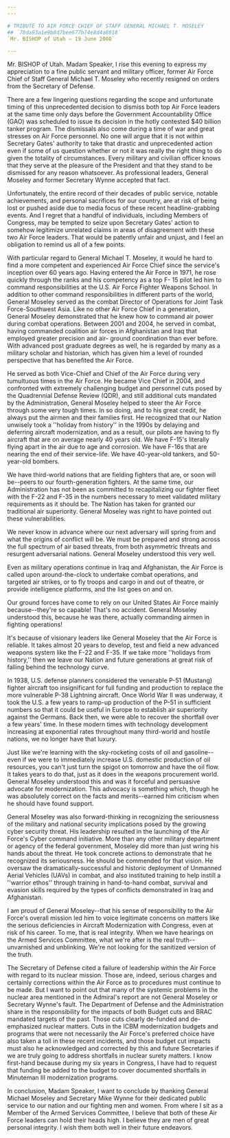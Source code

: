 ```yaml
---
---

# TRIBUTE TO AIR FORCE CHIEF OF STAFF GENERAL MICHAEL T. MOSELEY
## `78da93a1e9b8d7bee677b74e8d4a8818`
`Mr. BISHOP of Utah — 19 June 2008`

---
```



Mr. BISHOP of Utah. Madam Speaker, I rise this evening to express my 
appreciation to a fine public servant and military officer, former Air 
Force Chief of Staff General Michael T. Moseley who recently resigned 
on orders from the Secretary of Defense.

There are a few lingering questions regarding the scope and 
unfortunate timing of this unprecedented decision to dismiss both top 
Air Force leaders at the same time only days before the Government 
Accountability Office (GAO) was scheduled to issue its decision in the 
hotly contested $40 billion tanker program. The dismissals also come 
during a time of war and great stresses on Air Force personnel. No one 
will argue that it is not within Secretary Gates' authority to take 
that drastic and unprecedented action even if some of us question 
whether or not it was really the right thing to do given the totality 
of circumstances. Every military and civilian officer knows that they 
serve at the pleasure of the President and that they stand to be 
dismissed for any reason whatsoever. As professional leaders, General 
Moseley and former Secretary Wynne accepted that fact.

Unfortunately, the entire record of their decades of public service, 
notable achievements, and personal sacrifices for our country, are at 
risk of being lost or pushed aside due to media focus of these recent 
headline-grabbing events. And I regret that a handful of individuals, 
including Members of Congress, may be tempted to seize upon Secretary 
Gates' action to somehow legitimize unrelated claims in areas of 
disagreement with these two Air Force leaders. That would be patently 
unfair and unjust, and I feel an obligation to remind us all of a few 
points.

With particular regard to General Michael T. Moseley, it would he 
hard to find a more competent and experienced Air Force Chief since the 
service's inception over 60 years ago. Having entered the Air Force in 
1971, he rose quickly through the ranks and his competency as a top F-
15 pilot led him to command responsibilities at the U.S. Air Force 
Fighter Weapons School. In addition to other command responsibilities 
in different parts of the world, General Moseley served as the combat 
Director of Operations for Joint Task Force-Southwest Asia. Like no 
other Air Force Chief in a generation, General Moseley demonstrated 
that he knew how to command air power during combat operations. Between 
2001 and 2004, he served in combat, having commanded coalition air 
forces in Afghanistan and Iraq that employed greater precision and air-
ground coordination than ever before. With advanced post graduate 
degrees as well, he is regarded by many as a military scholar and 
historian, which has given him a level of rounded perspective that has 
benefited the Air Force.

He served as both Vice-Chief and Chief of the Air Force during very 
tumultuous times in the Air Force. He became Vice Chief in 2004, and 
confronted with extremely challenging budget and personnel cuts posed 
by the Quadrennial Defense Review (QDR), and still additional cuts 
mandated by the Administration, General Moseley helped to steer the Air 
Force through some very tough times. In so doing, and to his great 
credit, he always put the airmen and their families first. He 
recognized that our Nation unwisely took a ''holiday from history'' in 
the 1990s by delaying and deferring aircraft modernization, and as a 
result, our pilots are having to fly aircraft that are on average 
nearly 40 years old. We have F-15's literally flying apart in the air 
due to age and corrosion. We have F-16s that are nearing the end of 
their service-life. We have 40-year-old tankers, and 50-year-old 
bombers.



We have third-world nations that are fielding fighters that are, or 
soon will be--peers to our fourth-generation fighters. At the same 
time, our Administration has not been as committed to recapitalizing 
our fighter fleet with the F-22 and F-35 in the numbers necessary to 
meet validated military requirements as it should be. The Nation has 
taken for granted our traditional air superiority. General Moseley was 
right to have pointed out these vulnerabilities.

We never know in advance where our next adversary will spring from 
and what the origins of conflict will be. We must be prepared and 
strong across the full spectrum of air based threats, from both 
asymmetric threats and resurgent adversarial nations. General Moseley 
understood this very well.

Even as military operations continue in Iraq and Afghanistan, the Air 
Force is called upon around-the-clock to undertake combat operations, 
and targeted air strikes, or to fly troops and cargo in and out of 
theatre, or provide intelligence platforms, and the list goes on and 
on.

Our ground forces have come to rely on our United States Air Force 
mainly because--they're so capable! That's no accident. General Moseley 
understood this, because he was there, actually commanding airmen in 
fighting operations!

It's because of visionary leaders like General Moseley that the Air 
Force is reliable. It takes almost 20 years to develop, test and field 
a new advanced weapons system like the F-22 and F-35. If we take more 
''holidays from history,'' then we leave our Nation and future 
generations at great risk of falling behind the technology curve.

In 1938, U.S. defense planners considered the venerable P-51 
(Mustang) fighter aircraft too insignificant for full funding and 
production to replace the more vulnerable P-38 Lightning aircraft. Once 
World War II was underway, it took the U.S. a few years to ramp-up 
production of the P-51 in sufficient numbers so that it could be useful 
in Europe to establish air superiority against the Germans. Back then, 
we were able to recover the shortfall over a few years' time. In these 
modern times with technology development increasing at exponential 
rates throughout many third-world and hostile nations, we no longer 
have that luxury.

Just like we're learning with the sky-rocketing costs of oil and 
gasoline--even if we were to immediately increase U.S. domestic 
production of oil resources, you can't just turn the spigot on tomorrow 
and have the oil flow. It takes years to do that, just as it does in 
the weapons procurement world. General Moseley understood this and was 
it forceful and persuasive advocate for modernization. This advocacy is 
something which, though he was absolutely correct on the facts and 
merits--earned him criticism when he should have found support.

General Moseley was also forward-thinking in recognizing the 
seriousness of the military and national security implications posed by 
the growing cyber security threat. His leadership resulted in the 
launching of the Air Force's Cyber command initiative. More than any 
other military department or agency of the federal government, Moseley 
did more than just wring his hands about the threat. He took concrete 
actions to demonstrate that he recognized its seriousness. He should be 
commended for that vision. He oversaw the dramatically-successful and 
historic deployment of Unmanned Aerial Vehicles (UAVs) in combat, and 
also instituted training to help instill a ''warrior ethos'' through 
training in hand-to-hand combat, survival and evasion skills required 
by the types of conflicts demonstrated in Iraq and Afghanistan.

I am proud of General Moseley--that his sense of responsibility to 
the Air Force's overall mission led him to voice legitimate concerns on 
matters like the serious deficiencies in Aircraft Modernization with 
Congress, even at risk of his career. To me, that is real integrity. 
When we have hearings on the Armed Services Committee, what we're after 
is the real truth--unvarnished and unblinking. We're not looking for 
the sanitized version of the truth.

The Secretary of Defense cited a failure of leadership within the Air 
Force with regard to its nuclear mission. Those are, indeed, serious 
charges and certainly corrections within the Air Force as to procedures 
must continue to be made. But I want to point out that many of the 
systemic problems in the nuclear area mentioned in the Admiral's report 
are not General Moseley or Secretary Wynne's fault. The Department of 
Defense and the Administration share in the responsibility for the 
impacts of both Budget cuts and BRAC mandated targets of the past. 
Those cuts clearly de-funded and de-emphasized nuclear matters. Cuts in 
the ICBM modernization budgets and programs that were not necessarily 
the Air Force's preferred choice have also taken a toll in these recent 
incidents, and those budget cut impacts must also he acknowledged and 
corrected by this and future Secretaries if we are truly going to 
address shortfalls in nuclear surety matters. I know first-hand because 
during my six years in Congress, I have had to request that funding be 
added to the budget to cover documented shortfalls in Minuteman III 
modernization programs.

In conclusion, Madam Speaker, I want to conclude by thanking General 
Michael Moseley and Secretary Mike Wynne for their dedicated public 
service to our nation and our fighting men and women. From where I sit 
as a Member of the Armed Services Committee, I believe that both of 
these Air Force leaders can hold their heads high. I believe they are 
men of great personal integrity. I wish them both well in their future 
endeavors.
